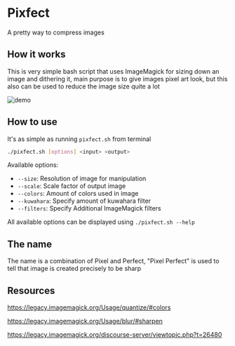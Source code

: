 # Pixfect

A pretty way to compress images

## How it works

This is very simple bash script that uses ImageMagick for sizing down an image and dithering it, main purpose is to give images pixel art look, but this also can be used to reduce the image size quite a lot

![demo](demo/demo.gif)

## How to use

It's as simple as running `pixfect.sh` from terminal

```sh
./pixfect.sh [options] <input> <output>
```

Available options:

- `--size`: Resolution of image for manipulation
- `--scale`: Scale factor of output image
- `--colors`: Amount of colors used in image
- `--kuwahara`: Specify amount of kuwahara filter
- `--filters`: Specify Additional ImageMagick filters

All available options can be displayed using `./pixfect.sh --help`

## The name

The name is a combination of Pixel and Perfect, "Pixel Perfect" is used to tell that image is created precisely to be sharp

## Resources

https://legacy.imagemagick.org/Usage/quantize/#colors

https://legacy.imagemagick.org/Usage/blur/#sharpen

https://legacy.imagemagick.org/discourse-server/viewtopic.php?t=26480

